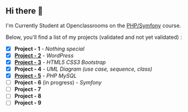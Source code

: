 ## Hi there :wave:

I'm Currently Student at Openclassrooms on the [PHP/Symfony](https://openclassrooms.com/fr/paths/59-developpeur-dapplication-php-symfony)
course.

Below, you'll find a list of my projects (validated and not yet validated) :

 - [x] **Project - 1** - *Nothing special*
 - [x] [**Project - 2**](https://chalets-et-caviar.ahmedbouras.com/) - *WordPress*
 - [x] [**Project - 3**](https://lesfilmsdepleinair.ahmedbouras.com/) - *HTML5 CSS3 Bootstrap*
 - [x] **Project - 4** - *UML Diagram (use case, sequence, class)*
 - [x] [**Project - 5**](https://blog-personnel.ahmedbouras.com/) - *PHP MySQL*
 - [ ] **Project - 6** (in progress) - *Symfony*
 - [ ] **Project - 7**
 - [ ] **Project - 8**
 - [ ] **Project - 9**
